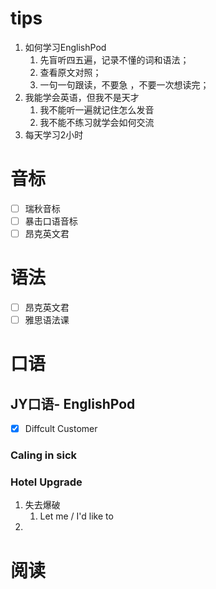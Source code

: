 # tips
1. 如何学习EnglishPod
	1. 先盲听四五遍，记录不懂的词和语法；
	2. 查看原文对照；
	3. 一句一句跟读，不要急 ，不要一次想读完；
2. 我能学会英语，但我不是天才
	1. 我不能听一遍就记住怎么发音
	2. 我不能不练习就学会如何交流
3. 每天学习2小时
# 音标
- [ ] 瑞秋音标
- [ ] 暴击口语音标
- [ ] 昂克英文君
# 语法
- [ ] 昂克英文君
- [ ] 雅思语法课
# 口语
## JY口语- EnglishPod
- [x] Diffcult Customer
### Caling in sick 
### Hotel Upgrade
1. 失去爆破 
	1. Let me / I'd like to 
2. 
# 阅读

